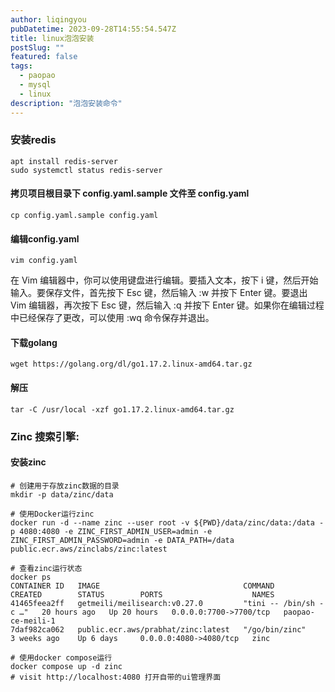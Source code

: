 ```yaml
---
author: liqingyou
pubDatetime: 2023-09-28T14:55:54.547Z
title: linux泡泡安装
postSlug: ""
featured: false
tags:
  - paopao
  - mysql
  - linux
description: "泡泡安装命令"
---
```


### 安装redis
```
apt install redis-server
sudo systemctl status redis-server
```

#### 拷贝项目根目录下 config.yaml.sample 文件至 config.yaml
```
cp config.yaml.sample config.yaml
```

#### 编辑config.yaml
```
vim config.yaml
```
在 Vim 编辑器中，你可以使用键盘进行编辑。要插入文本，按下 i 键，然后开始输入。要保存文件，首先按下 Esc 键，然后输入 :w 并按下 Enter 键。要退出 Vim 编辑器，再次按下 Esc 键，然后输入 :q 并按下 Enter 键。如果你在编辑过程中已经保存了更改，可以使用 :wq 命令保存并退出。

#### 下载golang
```
wget https://golang.org/dl/go1.17.2.linux-amd64.tar.gz
```

#### 解压
```
tar -C /usr/local -xzf go1.17.2.linux-amd64.tar.gz
```

### Zinc 搜索引擎:
#### 安装zinc
```shell
# 创建用于存放zinc数据的目录
mkdir -p data/zinc/data

# 使用Docker运行zinc
docker run -d --name zinc --user root -v ${PWD}/data/zinc/data:/data -p 4080:4080 -e ZINC_FIRST_ADMIN_USER=admin -e ZINC_FIRST_ADMIN_PASSWORD=admin -e DATA_PATH=/data public.ecr.aws/zinclabs/zinc:latest

# 查看zinc运行状态
docker ps
CONTAINER ID   IMAGE                                COMMAND                  CREATED        STATUS        PORTS                    NAMES
41465feea2ff   getmeili/meilisearch:v0.27.0         "tini -- /bin/sh -c …"   20 hours ago   Up 20 hours   0.0.0.0:7700->7700/tcp   paopao-ce-meili-1
7daf982ca062   public.ecr.aws/prabhat/zinc:latest   "/go/bin/zinc"           3 weeks ago    Up 6 days     0.0.0.0:4080->4080/tcp   zinc

# 使用docker compose运行
docker compose up -d zinc
# visit http://localhost:4080 打开自带的ui管理界面
```